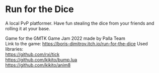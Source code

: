 # Run for the Dice
A local PvP platformer. Have fun stealing the dice from your friends and rolling it at your base. 

Game for the GMTK Game Jam 2022 made by Palla Team <br/>
Link to the game: https://boris-dimitrov.itch.io/run-for-the-dice
Used libraries: <br/>
https://github.com/rxi/tick <br/>
https://github.com/kikito/bump.lua <br/>
https://github.com/kikito/anim8
